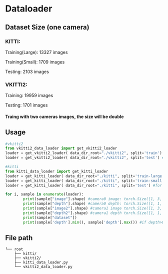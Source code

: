 # Dataloader

## Dataset Size (one camera)
### KITTI:

Training(Large): 13327 images

Training(Small): 1709 images

Testing: 2103 images

### VKITTI2:
Training: 19959 images

Testing: 1701 images

#### Traing with two cameras images, the size will be double 

## Usage

```python
#vkitti2
from vkitti2_data_loader import get_vkitti2_loader
loader = get_vkitti2_loader( data_dir_root="./vkitti2", split='train') #for training
loader = get_vkitti2_loader( data_dir_root="./vkitti2", split='test') #for testing

#kitti
from kitti_data_loader import get_kitti_loader
loader = get_kitti_loader( data_dir_root="./kitti", split='train-large') #for training large kitti dataset
loader = get_kitti_loader( data_dir_root="./kitti", split='train-small') #for training small kitti dataset
loader = get_kitti_loader( data_dir_root="./kitti", split='test') #for testing

for i, sample in enumerate(loader):
        print(sample["image"].shape) #camera0 image: torch.Size([1, 3, 375, 1242])
        print(sample["depth"].shape) #camera0 depth: torch.Size([1, 1, 375, 1242])
        print(sample["image2"].shape) #camera1 image torch.Size([1, 3, 375, 1242])
        print(sample["depth2"].shape) #camera1 depth torch.Size([1, 1, 375, 1242])
        print(sample["dataset"])
        print(sample['depth'].min(), sample['depth'].max()) #if depth>80 adjust it to-1 in preprocess

```

## File path


```
└── root
    ├── kitti/
    ├── vkitti2/
    ├── kitti_data_loader.py
    └── vkitti2_data_loader.py
```

